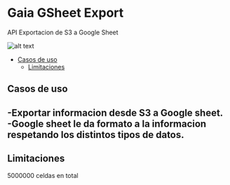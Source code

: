 # Gaia GSheet Export 

API Exportacion de S3 a Google Sheet

![alt text](https://drive.google.com/file/d/1gQJOcKgGiFeXKlH98nx5_YJvxvGZcvyS/view?usp=sharing)

- [Casos de uso](#casosdeuso)
  - [Limitaciones](#limitaciones)
## Casos de uso
-Exportar informacion desde S3 a Google sheet.
-Google sheet le da formato a la informacion respetando los distintos tipos de datos.
-

## Limitaciones
5000000 celdas en total

